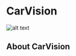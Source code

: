 # CarVision

![alt text](https://dominiconorton-images.s3-eu-west-1.amazonaws.com/action-asphalt-automobile-303313.jpg)

## About CarVision
